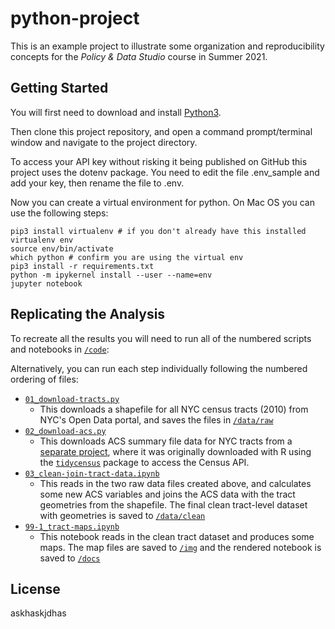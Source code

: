 python-project
==============

This is an example project to illustrate some organization and reproducibility concepts for the _Policy & Data Studio_ course in Summer 2021. 

## Getting Started

You will first need to download and install [Python3](https://realpython.com/installing-python/).

Then clone this project repository, and open a command prompt/terminal window and navigate to the project directory. 

To access your API key without risking it being published on GitHub this project uses the dotenv package. You need to edit the file .env_sample and add your key, then rename the file to .env.

Now you can create a virtual environment for python. On Mac OS you can use the following steps:

```
pip3 install virtualenv # if you don't already have this installed
virtualenv env
source env/bin/activate
which python # confirm you are using the virtual env
pip3 install -r requirements.txt
python -m ipykernel install --user --name=env
jupyter notebook
```

## Replicating the Analysis

To recreate all the results you will need to run all of the numbered scripts and notebooks in [`/code`](/code):

Alternatively, you can run each step individually following the numbered ordering of files:

* [`01_download-tracts.py`](code/01_download-tracts.py)
  * This downloads a shapefile for all NYC census tracts (2010) from NYC's Open Data portal, and saves the files in [`/data/raw`](/data/raw)
* [`02_download-acs.py`](code/02_download-acs.py)
  * This downloads ACS summary file data for NYC tracts from a [separate project](https://github.com/mspp-data-studio-2021/r-project), where it was originally downloaded with R using the [`tidycensus`](https://walker-data.com/tidycensus/) package to access the Census API. 
* [`03_clean-join-tract-data.ipynb`](code/03_clean-join-tract-data.ipynb)
  * This reads in the two raw data files created above, and calculates some new ACS variables and joins the ACS data with the tract geometries from the shapefile. The final clean tract-level dataset with geometries is saved to [`/data/clean`](/data/clean)
* [`99-1_tract-maps.ipynb`](code/99-1_tract-maps.ipynb)
  * This notebook reads in the clean tract dataset and produces some maps. The map files are saved to [`/img`](/img) and the rendered notebook is saved to [`/docs`](/docs)

## License

askhaskjdhas


